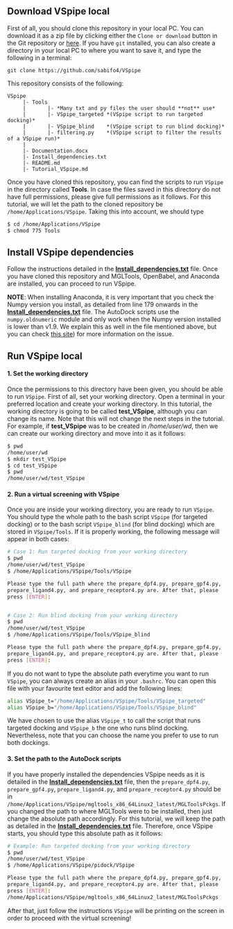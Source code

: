 ## __Download VSpipe local__

First of all, you should clone this repository in your local PC. You can download it 
as a zip file by clicking either the `Clone or download` button in the Git repository or [here](https://github.com/sabifo4/VSpipe/archive/master.zip).
If you have `git` installed, you can also create a directory in your local PC to where you
want to save it, and type the following in a terminal:

`git clone https://github.com/sabifo4/VSpipe`

This repository consists of the following:

```
VSpipe 
     |- Tools 
	 |       |- *Many txt and py files the user should **not** use* 
	 |		 |- VSpipe_targeted *(VSpipe script to run targeted docking)*
	 |		 |- VSpipe_blind    *(VSpipe script to run blind docking)*
	 |		 |- filtering.py    *(VSpipe script to filter the results of a VSpipe run)*
	 |
	 |- Documentation.docx
	 |- Install_dependencies.txt
	 |- README.md
	 |- Tutorial_VSpipe.md
```

Once you have cloned this repository, you can find the scripts to run `VSpipe` in the directory called 
**Tools**. In case the files saved in this directory do not have full permissions, please
give full permissions as it follows. For this tutorial, we will let the path to the cloned 
repository be `/home/Applications/VSpipe`. Taking this into account, we should type

```bash 
$ cd /home/Applications/VSpipe
$ chmod 775 Tools
```

## __Install VSpipe dependencies__ 

Follow the instructions detailed in the [__Install_dependencies.txt__](https://github.com/sabifo4/VSpipe/blob/master/Install_dependencies.txt)
file. Once you have cloned this repository and MGLTools, OpenBabel, and Anaconda are installed, you can proceed to run VSpipe.

**NOTE**: When installing Anaconda, it is very important that you check the Numpy version you install, as detailed from line 179
onwards in the [__Install_dependencies.txt__](https://github.com/sabifo4/VSpipe/blob/master/Install_dependencies.txt)
file. The AutoDock scripts use the `numpy.oldnumeric` module and only work when the Numpy version installed is lower than v1.9.
We explain this as well in the file mentioned above, but you can check [this site](https://bitbucket.org/khinsen/scientificpython/issues/13))
for more information on the issue.


## __Run VSpipe local__

#### 1. Set the working directory

Once the permissions to this directory have been given, you should be able to run `VSpipe`.
First of all, set your working directory. Open a terminal in your preferred location and 
create your working directory. In this tutorial, the working directory is going to be called **test_VSpipe**,
although you can change its name. Note that this will not change the next steps in the tutorial. For example, if
**test_VSpipe** was to be created in */home/user/wd*, then we can create our working directory and move into
it as it follows:

```bash
$ pwd
/home/user/wd
$ mkdir test_VSpipe
$ cd test_VSpipe 
$ pwd
/home/user/wd/test_VSpipe
```

#### 2. Run a virtual screening with VSpipe
Once you are inside your working directory, you are ready to run `VSpipe`. You should type the whole path to the bash 
script `VSpipe` (for targeted docking) or to the bash script `VSpipe_blind` (for blind docking)
which are stored in `VSpipe/Tools`. If it is properly working, the following message will appear 
in both cases:

```bash
# Case 1: Run targeted docking from your working directory
$ pwd 
/home/user/wd/test_VSpipe
$ /home/Applications/VSpipe/Tools/VSpipe

Please type the full path where the prepare_dpf4.py, prepare_gpf4.py,
prepare_ligand4.py, and prepare_receptor4.py are. After that, please 
press [ENTER]:


# Case 2: Run blind docking from your working directory
$ pwd 
/home/user/wd/test_VSpipe
$ /home/Applications/VSpipe/Tools/VSpipe_blind

Please type the full path where the prepare_dpf4.py, prepare_gpf4.py,
prepare_ligand4.py, and prepare_receptor4.py are. After that, please 
press [ENTER]:

```

If you do not want to type the absolute path everytime you want to run 
`VSpipe`, you can always create an alias in your `.bashrc`. You can open
this file with your favourite text editor and add the following lines:

```bash
alias VSpipe_t="/home/Applications/VSpipe/Tools/VSpipe_targeted"
alias VSpipe_b="/home/Applications/VSpipe/Tools/VSpipe_blind"
```

We have chosen to use the alias `VSpipe_t` to call the script that runs targeted docking and 
`VSpipe_b` the one who runs blind docking. Nevertheless, note that you can choose the name you 
prefer to use to run both dockings.

#### 3. Set the path to the AutoDock scripts 

If you have properly installed the dependencies VSpipe needs as it is 
detailed in the [__Install_dependencies.txt__](https://github.com/sabifo4/VSpipe/blob/master/Installation_Ubuntu.txt)
file, then the `prepare_dpf4.py`, `prepare_gpf4.py`, `prepare_ligand4.py`, and `prepare_receptor4.py`
should be in `/home/Applications/VSpipe/mgltools_x86_64Linux2_latest/MGLToolsPckgs`. If you changed the path 
to where MGLTools were to be installed, then just change the absolute path accordingly.
For this tutorial, we will keep the path as detailed in the [__Install_dependencies.txt__](https://github.com/sabifo4/VSpipe/blob/master/Installation_Ubuntu.txt)
file. Therefore, once VSpipe starts, you should type this absolute path as it follows:

```bash
# Example: Run targeted docking from your working directory
$ pwd 
/home/user/wd/test_VSpipe
$ /home/Applications/VSpipe/pidock/VSpipe

Please type the full path where the prepare_dpf4.py, prepare_gpf4.py,
prepare_ligand4.py, and prepare_receptor4.py are. After that, please 
press [ENTER]:
/home/Applications/VSpipe/mgltools_x86_64Linux2_latest/MGLToolsPckgs

```

After that, just follow the instructions `VSpipe` will be printing on the screen in 
order to proceed with the virtual screening!

